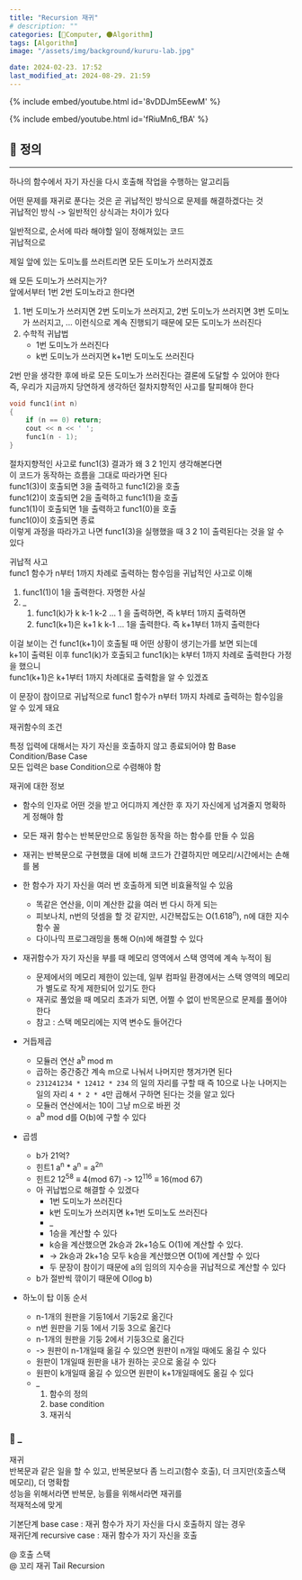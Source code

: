 ```yaml
---
title: "Recursion 재귀"
# description: ""
categories: [💫Computer, 🌑Algorithm]
tags: [Algorithm]
image: "/assets/img/background/kururu-lab.jpg"

date: 2024-02-23. 17:52
last_modified_at: 2024-08-29. 21:59
---
```


{% include embed/youtube.html id='8vDDJm5EewM' %}

{% include embed/youtube.html id='fRiuMn6_fBA' %}

## 💫 정의

---

하나의 함수에서 자기 자신을 다시 호출해 작업을 수행하는 알고리듬  

어떤 문제를 재귀로 푼다는 것은 곧 귀납적인 방식으로 문제를 해결하겠다는 것  
귀납적인 방식 -> 일반적인 상식과는 차이가 있다  

일반적으로, 순서에 따라 해야할 일이 정해져있는 코드  
귀납적으로  

제일 앞에 있는 도미노를 쓰러트리면 모든 도미노가 쓰러지겠죠  

왜 모든 도미노가 쓰러지는가?  
앞에서부터 1번 2번 도미노라고 한다면  

1. 1번 도미노가 쓰러지면 2번 도미노가 쓰러지고, 2번 도미노가 쓰러지면 3번 도미노가 쓰러지고, ... 이런식으로 계속 진행되기 때문에 모든 도미노가 쓰러진다
2. 수학적 귀납법
   - 1번 도미노가 쓰러진다
   - k번 도미노가 쓰러지면 k+1번 도미노도 쓰러진다

2번 만을 생각한 후에 바로 모든 도미노가 쓰러진다는 결론에 도달할 수 있어야 한다  
즉, 우리가 지금까지 당연하게 생각하던 절차지향적인 사고를 탈피해야 한다  

```cpp
void func1(int n)
{
	if (n == 0) return;
	cout << n << ' ';
	func1(n - 1);
}
```

절차지향적인 사고로 func1(3) 결과가 왜 3 2 1인지 생각해본다면  
이 코드가 동작하는 흐름을 그대로 따라가면 된다  
func1(3)이 호출되면 3을 출력하고 func1(2)을 호출  
func1(2)이 호출되면 2을 출력하고 func1(1)을 호출  
func1(1)이 호출되면 1을 출력하고 func1(0)을 호출  
func1(0)이 호출되면 종료  
이렇게 과정을 따라가고 나면 func1(3)을 실행했을 때 3 2 1이 출력된다는 것을 알 수 있다  

귀납적 사고  
func1 함수가 n부터 1까지 차례로 출력하는 함수임을 귀납적인 사고로 이해  

1. func1(1)이 1을 출력한다. 자명한 사실
2. _
   1. func1(k)가 k k-1 k-2 ... 1 을 출력하면, 즉 k부터 1까지 출력하면
   2. func1(k+1)은 k+1 k k-1 ... 1을 출력한다. 즉 k+1부터 1까지 출력한다

이걸 보이는 건 func1(k+1)이 호출될 때 어떤 상황이 생기는가를 보면 되는데  
k+1이 출력된 이후 func1(k)가 호출되고 func1(k)는 k부터 1까지 차례로 출력한다 가정을 했으니  
func1(k+1)은 k+1부터 1까지 차례대로 출력함을 알 수 있겠죠  

이 문장이 참이므로 귀납적으로 func1 함수가 n부터 1까지 차례로 출력하는 함수임을 알 수 있게 돼요  

재귀함수의 조건  

특정 입력에 대해서는 자기 자신을 호출하지 않고 종료되어야 함 Base Condition/Base Case  
모든 입력은 base Condition으로 수렴해야 함  

재귀에 대한 정보  

- 함수의 인자로 어떤 것을 받고 어디까지 계산한 후 자기 자신에게 넘겨줄지 명확하게 정해야 함
- 모든 재귀 함수는 반복문만으로 동일한 동작을 하는 함수를 만들 수 있음
- 재귀는 반복문으로 구현했을 대에 비해 코드가 간결하지만 메모리/시간에서는 손해를 봄
- 한 함수가 자기 자신을 여러 번 호출하게 되면 비효율적일 수 있음
  - 똑같은 연산을, 이미 계산한 값을 여러 번 다시 하게 되는
  - 피보나치, n번의 덧셈을 할 것 같지만, 시간복잡도는 O(1.618<sup>n</sup>), n에 대한 지수함수 꼴
  - 다이나믹 프로그래밍을 통해 O(n)에 해결할 수 있다
- 재귀함수가 자기 자신을 부를 때 메모리 영역에서 스택 영역에 계속 누적이 됨
  - 문제에서의 메모리 제한이 있는데, 일부 컴파일 환경에서는 스택 영역의 메모리가 별도로 작게 제한되어 있기도 한다
  - 재귀로 풀었을 때 메모리 초과가 되면, 어쩔 수 없이 반목문으로 문제를 풀어야 한다
  - 참고 : 스택 메모리에는 지역 변수도 들어간다

- 거듭제곱
  - 모듈러 연산 a<sup>b</sup> mod m
  - 곱하는 중간중간 계속 m으로 나눠서 나머지만 챙겨가면 된다
  - `231241234 * 12412 * 234` 의 일의 자리를 구할 때 즉 10으로 나눈 나머지는 일의 자리 `4 * 2 * 4`만 곱해서 구하면 된다는 것을 알고 있다
  - 모듈러 연산에서는 10이 그냥 m으로 바뀐 것
  - a<sup>b</sup> mod d를 O(b)에 구할 수 있다

- 곱셈
  - b가 21억?
  - 힌트1 a<sup>n</sup> * a<sup>n</sup> = a<sup>2n</sup>
  - 힌트2 12<sup>58</sup> ≡ 4(mod 67) -> 12<sup>116</sup> ≡ 16(mod 67)
  - 아 귀납법으로 해결할 수 있겠다
    - 1번 도미노가 쓰러진다
    - k번 도미노가 쓰러지면 k+1번 도미노도 쓰러진다
    - _
    - 1승을 계산할 수 있다
    - k승을 계산했으면 2k승과 2k+1승도 O(1)에 계산할 수 있다.
    - -> 2k승과 2k+1승 모두 k승을 계산했으면 O(1)에 계산할 수 있다
    - 두 문장이 참이기 때문에 a의 임의의 지수승을 귀납적으로 계산할 수 있다
  - b가 절반씩 깎이기 때문에 O(log b)

- 하노이 탑 이동 순서
  - n-1개의 원판을 기둥1에서 기둥2로 옮긴다
  - n번 원판을 기둥 1에서 기둥 3으로 옮긴다
  - n-1개의 원판을 기둥 2에서 기둥3으로 옮긴다
  - -> 원판이 n-1개일때 옮길 수 있으면 원판이 n개일 때에도 옮길 수 있다
  - 원판이 1개일때 원판을 내가 원하는 곳으로 옮길 수 있다
  - 원판이 k개일때 옮길 수 있으면 원판이 k+1개일때에도 옮길 수 있다
  - _
    1. 함수의 정의
    2. base condition
    3. 재귀식

### 🫧 _

재귀  
반복문과 같은 일을 할 수 있고, 반복문보다 좀 느리고(함수 호출), 더 크지만(호출스택 메모리), 더 명확함  
성능을 위해서라면 반복문, 능률을 위해서라면 재귀를  
적재적소에 맞게  

기본단계 base case : 재귀 함수가 자기 자신을 다시 호출하지 않는 경우  
재귀단계 recursive case : 재귀 함수가 자기 자신을 호출  

@ 호출 스택  
@ 꼬리 재귀 Tail Recursion  
